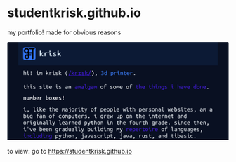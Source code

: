 # studentkrisk.github.io
my portfolio! made for obvious reasons

![image](IMG_5172.jpeg)

to view: go to https://studentkrisk.github.io
